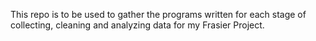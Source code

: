 This repo is to be used to gather the programs written for each stage of collecting, cleaning and analyzing data for my Frasier Project.
